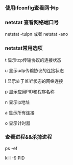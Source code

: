 ### 使用ifconfig查看网卡ip



### netstat 查看网络端口号

netstat -tulpn 或者 netstat -ano

### netstat常用选项

t	显示tcp传输协议的连接状态

u	显示udp传输协议的连接状态

l	显示处于监听状态的网络连接

p	显示应用PID和程序名称

n	显示ip地址

a	显示所有连接

o	显示计时器



### 查看进程&&杀掉进程

ps -ef

kill -9 PID